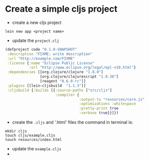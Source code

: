 # Create a simple cljs project

- create a new cljs project
```
lein new app <project name>

```
- update the `project.clj`
```clj
(defproject code "0.1.0-SNAPSHOT"
 :description "FIXME: write description"
 :url "http://example.com/FIXME"
 :license {:name "Eclipse Public License"
           :url "http://www.eclipse.org/legal/epl-v10.html"}
 :dependencies [[org.clojure/clojure "1.8.0"]
                [org.clojure/clojurescript "1.9.36"]
                [reagent "0.6.0-rc"]]
 :plugins [[lein-cljsbuild  "1.1.3"]]
 :cljsbuild {:builds [{:source-paths ["src/cljs"]
                       :compiler {
                                  :output-to "resources/core.js"
                                  :optimizations :whitespace
                                  :pretty-print true
                                  :verbose true}}]})

```

- create the `.cljs` and '.html' files
the command in terminal is:
```
mkdir cljs
touch cljs/example.cljs
touch resources/index.html
```
- update the `example.cljs`
- 
